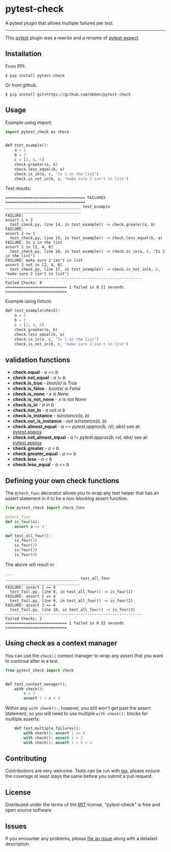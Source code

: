 # pytest-check

A pytest plugin that allows multiple failures per test.

----

This [pytest](https://github.com/pytest-dev/pytest) plugin was a rewrite and a
rename of [pytest-expect](https://github.com/okken/pytest-expect).



## Installation

From PPI:

```
$ pip install pytest-check
```

Or from github.

```
$ pip install git+https://github.com/okken/pytest-check
```


## Usage

Example using import:

```python
import pytest_check as check


def test_example():
    a = 1
    b = 2
    c = [2, 4, 6]
    check.greater(a, b)
    check.less_equal(b, a)
    check.is_in(a, c, "Is 1 in the list")
    check.is_not_in(b, c, "make sure 2 isn't in list")
```


Test results:

```
=================================== FAILURES ===================================
_________________________________ test_example _________________________________
FAILURE:
assert 1 > 2
  test_check.py, line 14, in test_example() -> check.greater(a, b)
FAILURE:
assert 2 <= 1
  test_check.py, line 15, in test_example() -> check.less_equal(b, a)
FAILURE: Is 1 in the list
assert 1 in [2, 4, 6]
  test_check.py, line 16, in test_example() -> check.is_in(a, c, "Is 1 in the list")
FAILURE: make sure 2 isn't in list
assert 2 not in [2, 4, 6]
  test_check.py, line 17, in test_example() -> check.is_not_in(b, c, "make sure 2 isn't in list")
------------------------------------------------------------
Failed Checks: 4
=========================== 1 failed in 0.11 seconds ===========================
```


Example using fixture:

```python
def test_example(check):
    a = 1
    b = 2
    c = [2, 4, 6]
    check.greater(a, b)
    check.less_equal(b, a)
    check.is_in(a, c, "Is 1 in the list")
    check.is_not_in(b, c, "make sure 2 isn't in list")
```


## validation functions

- **check.equal** - *a == b*
- **check.not_equal** - *a != b*
- **check.is_true** - *bool(x) is True*
- **check.is_false** - *bool(x) is False*
- **check.is_none** - *x is None*
- **check.is_not_none** - *x is not None*
- **check.is_in** - *a in b*
- **check.not_in** - *a not in b*
- **check.is_instance** - *isinstance(a, b)*
- **check.not_is_instance** - *not isinstance(a, b)*
- **check.almost_equal** - *a == pytest.approx(b, rel, abs)* see at: [pytest.approx](https://docs.pytest.org/en/latest/reference.html#pytest-approx)
- **check.not_almost_equal** - *a != pytest.approx(b, rel, abs)* see at: [pytest.approx](https://docs.pytest.org/en/latest/reference.html#pytest-approx)
- **check.greater** - *a > b*
- **check.greater_equal** - *a >= b*
- **check.less** - *a < b*
- **check.less_equal** - *a <= b*

## Defining your own check functions

The `@check_func` decorator allows you to wrap any test helper that has an assert
statement in it to be a non-blocking assert function.


```python
from pytest_check import check_func

@check_func
def is_four(a):
    assert a == 4

def test_all_four():
    is_four(1)
    is_four(2)
    is_four(3)
    is_four(4)
```

The above will result in:

```
...
________________________________ test_all_four _________________________________
FAILURE: assert 1 == 4
  test_fail.py, line 8, in test_all_four() -> is_four(1)
FAILURE: assert 2 == 4
  test_fail.py, line 9, in test_all_four() -> is_four(2)
FAILURE: assert 3 == 4
  test_fail.py, line 10, in test_all_four() -> is_four(3)
------------------------------------------------------------
Failed Checks: 3
=========================== 1 failed in 0.12 seconds ===========================
```

## Using check as a context manager

You can use the `check()` context manager to wrap any assert that you want to continue after in a test.

```python
from pytest_check import check


def test_context_manager():
    with check():
        x = 3
        assert 1 < x < 4
```

Within any `with check():`, however, you still won't get past the assert statement,
so you will need to use multiple `with check():` blocks for multiple asserts:

```python
    def test_multiple_failures():
        with check(): assert 1 == 0
        with check(): assert 1 > 2
        with check(): assert 1 < 5 < 4

```

## Contributing

Contributions are very welcome. Tests can be run with [tox](https://tox.readthedocs.io/en/latest/), please ensure
the coverage at least stays the same before you submit a pull request.

## License

Distributed under the terms of the [MIT](http://opensource.org/licenses/MIT) license, "pytest-check" is free and open source software


## Issues

If you encounter any problems, please [file an issue](https://github.com/okken/pytest-check/issues) along with a detailed description.

